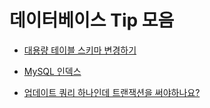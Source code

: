 # 데이터베이스 Tip 모음

* [대용량 테이블 스키마 변경하기](https://github.com/jojoldu/blog-code/tree/master/database/mysql-massive-alter)

* [MySQL 인덱스](https://github.com/jojoldu/blog-code/tree/master/database/mysql-index)

* [업데이트 쿼리 하나인데 트랜잭션을 써야하나요?](https://github.com/jojoldu/blog-code/tree/master/database/one-query-transaction)


